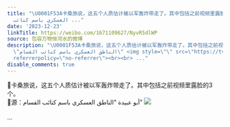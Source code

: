 ```yaml
---
title: "\U0001F53A卡桑旅说，这五个人质估计被以军轰炸带走了。其中包括之前视频里露脸的3个。\U0001F53A源：أبو عبيدة \"الناطق
  العسكري باسم كتائب ..."
date: '2023-12-23'
linkTitle: https://weibo.com/1671109627/NyvR5dlWP
source: 包容万物恒河水的微博
description: "\U0001F53A卡桑旅说，这五个人质估计被以军轰炸带走了。其中包括之前视频里露脸的3个。<br>\U0001F53A源：أبو عبيدة
  \"الناطق العسكري باسم كتائب القسام\" <img style=\"\" src=\"https://tvax1.sinaimg.cn/large/639b1bfbly1hl45a2d4z6j20c10r7491.jpg\"
  referrerpolicy=\"no-referrer\"><br><br> ..."
disable_comments: true
---
```

🔺卡桑旅说，这五个人质估计被以军轰炸带走了。其中包括之前视频里露脸的3个。<br>🔺源：أبو عبيدة "الناطق العسكري باسم كتائب القسام" <img style="" src="https://tvax1.sinaimg.cn/large/639b1bfbly1hl45a2d4z6j20c10r7491.jpg" referrerpolicy="no-referrer"><br><br> ...